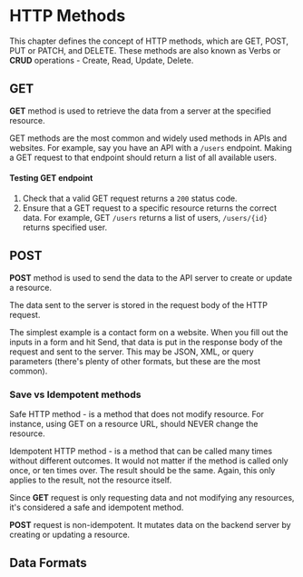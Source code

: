 # HTTP Methods

This chapter defines the concept of HTTP methods, which are GET, POST, PUT or PATCH, and DELETE. These methods are also known as Verbs or **CRUD** operations - Create, Read, Update, Delete.

## GET

**GET** method is used to retrieve the data from a server at the specified resource.

GET methods are the most common and widely used methods in APIs and websites. For example, say you have an API with a `/users` endpoint. Making a GET request to that endpoint should return a list of all available users.

#### Testing GET endpoint

1. Check that a valid GET request returns a `200` status code.
1. Ensure that a GET request to a specific resource returns the correct data. For example, GET `/users` returns a list of users, `/users/{id}` returns specified user.

## POST

**POST** method is used to send the data to the API server to create or update a resource.

The data sent to the server is stored in the request body of the HTTP request.

The simplest example is a contact form on a website. When you fill out the inputs in a form and hit Send, that data is put in the response body of the request and sent to the server. This may be JSON, XML, or query parameters (there's plenty of other formats, but these are the most common).

### Save vs Idempotent methods

Safe HTTP method - is a method that does not modify resource. For instance, using GET on a resource URL, should NEVER change the resource.

Idempotent HTTP method - is a method that can be called many times without different outcomes. It would not matter if the method is called only once, or ten times over. The result should be the same. Again, this only applies to the result, not the resource itself.

Since **GET** request is only requesting data and not modifying any resources, it's considered a safe and idempotent method.

**POST** request is non-idempotent. It mutates data on the backend server by creating or updating a resource.

## Data Formats

